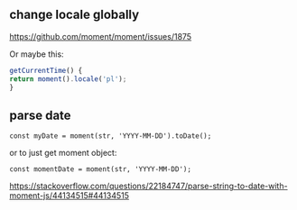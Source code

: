 ## change locale globally

https://github.com/moment/moment/issues/1875

Or maybe this:

```javascript
getCurrentTime() {
return moment().locale('pl');
}
```

## parse date

`const myDate = moment(str, 'YYYY-MM-DD').toDate();`

or to just get moment object:

`const momentDate = moment(str, 'YYYY-MM-DD');`

https://stackoverflow.com/questions/22184747/parse-string-to-date-with-moment-js/44134515#44134515
